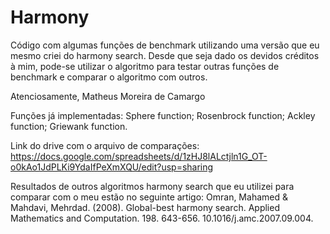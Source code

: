 # Harmony

Código com algumas funções de benchmark utilizando uma versão que eu mesmo criei do harmony search.
Desde que seja dado os devidos créditos à mim, pode-se utilizar o algoritmo para testar outras funções de benchmark e comparar o algoritmo com outros.


Atenciosamente, Matheus Moreira de Camargo


Funções já implementadas:
Sphere function;
Rosenbrock function;
Ackley function;
Griewank function.

Link do drive com o arquivo de comparações: https://docs.google.com/spreadsheets/d/1zHJ8lALctjln1G_OT-o0kAo1JdPLKi9YdaIfPeXmXQU/edit?usp=sharing

Resultados de outros algoritmos harmony search que eu utilizei para comparar com o meu estão no seguinte artigo:
Omran, Mahamed & Mahdavi, Mehrdad. (2008). Global-best harmony search. Applied Mathematics and Computation. 198. 643-656. 10.1016/j.amc.2007.09.004. 
